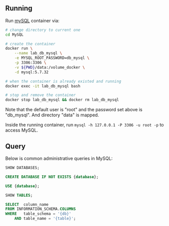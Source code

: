 
## Running

Run [mySQL](https://hub.docker.com/_/mysql) container via:

```sh
# change directory to current one
cd MySQL

# create the container
docker run \
    --name lab_db_mysql \
    -e MYSQL_ROOT_PASSWORD=db_mysql \
    -p 3306:3306 \
    -v ${PWD}/data:/volume_docker \
    -d mysql:5.7.32

# when the container is already existed and running
docker exec -it lab_db_mysql bash

# stop and remove the container
docker stop lab_db_mysql && docker rm lab_db_mysql
```

Note that the default user is "root" and the password set above is "db_mysql". And directory "data" is mapped.

Inside the running container, run `mysql -h 127.0.0.1 -P 3306 -u root -p` to access MySQL.


## Query

Below is common administrative queries in MySQL:

```sql
SHOW DATABASES;

CREATE DATABASE IF NOT EXISTS {database};

USE {database};

SHOW TABLES;

SELECT  column_name
FROM INFORMATION_SCHEMA.COLUMNS
WHERE   table_schema = '{db}'
    AND table_name = '{table}';
```
